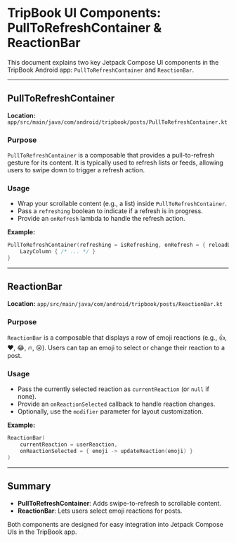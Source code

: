 # TripBook UI Components: PullToRefreshContainer & ReactionBar

This document explains two key Jetpack Compose UI components in the TripBook Android app: `PullToRefreshContainer` and `ReactionBar`.

---

## PullToRefreshContainer

**Location:** `app/src/main/java/com/android/tripbook/posts/PullToRefreshContainer.kt`

### Purpose
`PullToRefreshContainer` is a composable that provides a pull-to-refresh gesture for its content. It is typically used to refresh lists or feeds, allowing users to swipe down to trigger a refresh action.

### Usage
- Wrap your scrollable content (e.g., a list) inside `PullToRefreshContainer`.
- Pass a `refreshing` boolean to indicate if a refresh is in progress.
- Provide an `onRefresh` lambda to handle the refresh action.

**Example:**
```kotlin
PullToRefreshContainer(refreshing = isRefreshing, onRefresh = { reloadData() }) {
    LazyColumn { /* ... */ }
}
```

---

## ReactionBar

**Location:** `app/src/main/java/com/android/tripbook/posts/ReactionBar.kt`

### Purpose
`ReactionBar` is a composable that displays a row of emoji reactions (e.g., 👍, ❤️, 😂, 🔥, 😢). Users can tap an emoji to select or change their reaction to a post.

### Usage
- Pass the currently selected reaction as `currentReaction` (or `null` if none).
- Provide an `onReactionSelected` callback to handle reaction changes.
- Optionally, use the `modifier` parameter for layout customization.

**Example:**
```kotlin
ReactionBar(
    currentReaction = userReaction,
    onReactionSelected = { emoji -> updateReaction(emoji) }
)
```

---

## Summary
- **PullToRefreshContainer**: Adds swipe-to-refresh to scrollable content.
- **ReactionBar**: Lets users select emoji reactions for posts.

Both components are designed for easy integration into Jetpack Compose UIs in the TripBook app.

